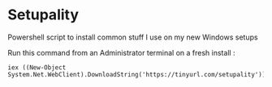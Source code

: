 # Setupality
Powershell script to install common stuff I use on my new Windows setups

Run this command from an Administrator terminal on a fresh install : 
```
iex ((New-Object System.Net.WebClient).DownloadString('https://tinyurl.com/setupality'))
```

